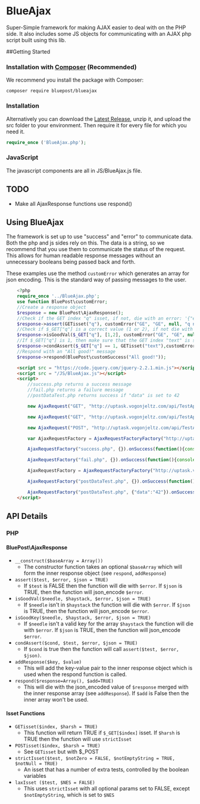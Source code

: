 # BlueAjax
Super-Simple framework for making AJAX easier to deal with on the PHP side. It also includes some JS objects for communicating with an AJAX php script built using this lib.

##Getting Started
### Installation with <a href="https://getcomposer.org/">Composer</a> (<b>Recommended</b>)
We recommend you install the package with Composer:
```
composer require bluepost/blueajax
```
### Installation
Alternatively you can download the <a href="https://github.com/BluePost/BlueAjax/releases/latest">Latest Release</a>, unzip it, and upload the src folder to your environment. Then require it for every file for which you need it. 
```php
require_once ('BlueAjax.php');
```

### JavaScript
The javascript components are all in JS/BlueAjax.js file.

## TODO
* Make all AjaxResponse functions use respond()

## Using BlueAjax
The framework is set up to use "success" and "error" to communicate data. Both the php and js sides rely on this. The data is a string, so we
recommend that you use them to communicate the status of the request. This allows for human readable response messages without an unnecessary
booleans being passed back and forth. 

These examples use the method `customError` which generates an array for json encoding. This is the standard way of passing messages to the user.
```php
    <?php
    require_once '../BlueAjax.php';
    use function BluePost\customError;
    //Create a response object
    $response = new BluePost\AjaxResponse();
    //Check if the GET index "q" isset, if not, die with an error: '{"error":"q not set"}'
    $response->assert(GETisset("q"), customError("GE", "GE", null, "q not set"));
    //Check if $_GET["q"] is a correct value (1 or 2), if not die with an error: '{"error":"q invalid"}'
    $response->isGoodVal($_GET["q"], [1,2], customError("GE", "GE", null, "q invalic"));
    //If $_GET["q"] is 1, then make sure that the GET index "text" is set. If not, die with an error: '{"error":"text not set"}'
    $response->condAssert($_GET["q"] == 1, GETisset("text"),customError("GE", "GE", null, "text not set"));
    //Respond with an "All good!" message
    $response->respond(BluePost\customSuccess("All good!"));
```

```html
    <script src = "https://code.jquery.com/jquery-2.2.1.min.js"></script>
    <script src = "/JS/BlueAjax.js"></script>
    <script>
        //success.php returns a success message
        //fail.php returns a failure message
        //postDataTest.php returns success if "data" is set to 42

        new AjaxRequest("GET", "http://uptask.vogonjeltz.com/api/TestApi/success.php").onSuccess(function(){console.log("NS - WORKED")}).onError(function(){console.log("NS - FAILED")}).execute();

        new AjaxRequest("GET", "http://uptask.vogonjeltz.com/api/TestApi/fail.php").onSuccess(function(){console.log("NF - FAILED")}).onError(function(){console.log("NF - WORKED")}).execute();

        new AjaxRequest("POST", "http://uptask.vogonjeltz.com/api/TestApi/postDataTest.php", {"data" : 42}).onSuccess(function(){console.log("NP - WORKED")}).onError(function(){console.log("NP - FAILED")}).execute();

        var AjaxRequestFactory = AjaxRequestFactoryFactory("http://uptask.vogonjeltz.com/api/TestApi/", {}, "GET");

        AjaxRequestFactory("success.php", {}).onSuccess(function(){console.log("FS - WORKED")}).onError(function(){console.log("FS - FAILED")}).execute();

        AjaxRequestFactory("fail.php", {}).onSuccess(function(){console.log("FF - FAILED")}).onError(function(){console.log("FF - WORKED")}).execute();

        AjaxRequestFactory = AjaxRequestFactoryFactory("http://uptask.vogonjeltz.com/api/TestApi/", {"data":"20"}, "POST", function(){}, function (){}, "success", "error", false);

        AjaxRequestFactory("postDataTest.php", {}).onSuccess(function(){console.log("DD - FAILED")}).onError(function(data){console.log("DD - WORKED")}).execute();

        AjaxRequestFactory("postDataTest.php", {"data":"42"}).onSuccess(function(){console.log("DO - WORKED")}).onError(function(data){console.log("DO - FAILED")}).execute();
    </script>
```
## API Details
### PHP
#### BluePost\AjaxResponse
* `__construct($baseArray = Array())`
  * The constructor function takes an optional `$baseArray` which will form the inner response object (see `respond`, `addResponse`)
* `assert($test, $error, $json = TRUE)`
  * If `$test` is FALSE then the function will die with `$error`. If `$json` is TRUE, then the function will json_encode `$error`.
* `isGoodVal($needle, $haystack, $error, $json = TRUE)`
  * If `$needle` isn't in `$haystack` the function will die with `$error`. If `$json` is TRUE, then the function will json_encode `$error`.
* `isGoodKey($needle, $haystack, $error, $json = TRUE)`
  * If `$needle` isn't a valid key for the array `$haystack` the function will die with `$error`. If `$json` is TRUE, then the function will json_encode `$error`.
* `condAssert($cond, $test, $error, $json = TRUE)`
  * If `$cond` is true then the function will call `assert($test, $error, $json)`.
* `addResponse($key, $value)`
  * This will add the key-value pair to the inner response object which is used when the respond function is called.
* `respond($response=Array(), $add=TRUE)`
  * This will die with the json_encoded value of `$response` merged with the inner response array (see `addResponse`). If `$add` is False then the inner array won't be used.

#### Isset Functions
* `GETisset($index, $harsh = TRUE)`
  * This function will return TRUE if `$_GET[$index]` isset. If `$harsh` is TRUE then the function will use `strictIsset`
* `POSTisset($index, $harsh = TRUE)`
  * See `GETisset` but with $_POST
* `strictIsset($test, $notZero = FALSE, $notEmptyString = TRUE, $notNull = TRUE)`
    * An isset that has a number of extra tests, controlled by the boolean variables
* `laxIsset ($test, $NES = FALSE)`
  * This uses `strictIsset` with all optional params set to FALSE, except `$notEmptyString`, which is set to `$NES`